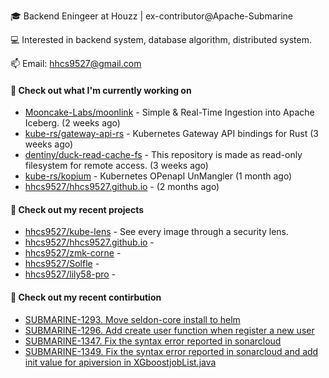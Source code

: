 🎓 Backend Eningeer at Houzz | ex-contributor@Apache-Submarine

💻 Interested in backend system, database algorithm, distributed system.

📫 Email: [hhcs9527@gmail.com](mailto:hhcs9527@gmail.com)

#### 👷 Check out what I'm currently working on

- [Mooncake-Labs/moonlink](https://github.com/Mooncake-Labs/moonlink) - Simple &amp; Real-Time Ingestion into Apache Iceberg. (2 weeks ago)
- [kube-rs/gateway-api-rs](https://github.com/kube-rs/gateway-api-rs) - Kubernetes Gateway API bindings for Rust (3 weeks ago)
- [dentiny/duck-read-cache-fs](https://github.com/dentiny/duck-read-cache-fs) - This repository is made as read-only filesystem for remote access. (3 weeks ago)
- [kube-rs/kopium](https://github.com/kube-rs/kopium) - Kubernetes OPenapI UnMangler (1 month ago)
- [hhcs9527/hhcs9527.github.io](https://github.com/hhcs9527/hhcs9527.github.io) -  (2 months ago)

#### 🌱 Check out my recent projects

- [hhcs9527/kube-lens](https://github.com/hhcs9527/kube-lens) - See every image through a security lens.
- [hhcs9527/hhcs9527.github.io](https://github.com/hhcs9527/hhcs9527.github.io) - 
- [hhcs9527/zmk-corne](https://github.com/hhcs9527/zmk-corne) - 
- [hhcs9527/Solfle](https://github.com/hhcs9527/Solfle) - 
- [hhcs9527/lily58-pro](https://github.com/hhcs9527/lily58-pro) - 

#### 🔨 Check out my recent contirbution

- [SUBMARINE-1293. Move seldon-core install to helm](https://github.com/apache/submarine/pull/999)
- [SUBMARINE-1296. Add create user function when register a new user](https://github.com/apache/submarine/pull/1012)
- [SUBMARINE-1347. Fix the syntax error reported in sonarcloud](https://github.com/apache/submarine/pull/1018)
- [SUBMARINE-1349. Fix the syntax error reported in sonarcloud and add init value for apiversion in XGboostjobList.java](https://github.com/apache/submarine/pull/1020)
